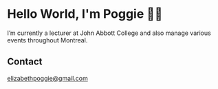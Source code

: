 # Hello World, I'm Poggie 👩‍💻

I’m currently a lecturer at John Abbott College and also manage various events throughout Montreal.

## Contact

[elizabethpoggie@gmail.com](mailto:elizabethpoggie@gmail.com)
